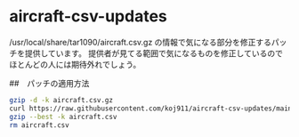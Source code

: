 # aircraft-csv-updates

/usr/local/share/tar1090/aircraft.csv.gz の情報で気になる部分を修正するパッチを提供しています。
提供者が見てる範囲で気になるものを修正しているのでほとんどの人には期待外れでしょう。

##　パッチの適用方法 
```sh
gzip -d -k aircraft.csv.gz
curl https://raw.githubusercontent.com/koj911/aircraft-csv-updates/main/aircraft.csv.diff | patch -u aircraft.csv
gzip --best -k aircraft.csv
rm aircraft.csv
```
